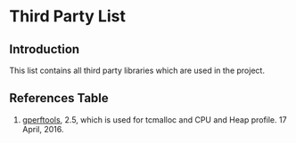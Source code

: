 # Third Party List

## Introduction

This list contains all third party libraries which are used in the project.

## References Table

1. [gperftools](https://github.com/gperftools/gperftools), 2.5, which is used for tcmalloc and CPU and Heap profile. 17 April, 2016.
